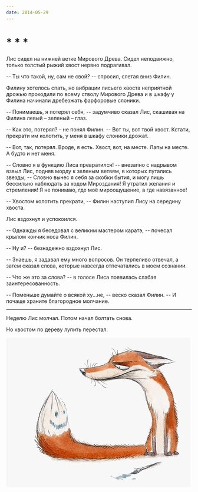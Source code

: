 ```yaml
---
date: 2014-05-29
---
```

# * * *

Лис сидел на нижней ветке Мирового Древа. Сидел неподвижно, только толстый рыжий хвост нервно подрагивал.

-- Ты что такой, ну, сам не свой? -- спросил, слетая вниз Филин. 

Филину хотелось спать, но вибрации лисьего хвоста неприятной дрожью проходили по всему стволу Мирового Древа и в шкафу у Филина начинали дребезжать фарфоровые слоники. 

-- Понимаешь, я потерял себя, -- задумчиво сказал Лис, скашивая на Филина левый – зеленый – глаз.

-- Как это, потерял? – не понял Филин. -- Вот ты, вот твой хвост. Кстати, прекрати им колотить, у меня в шкафу слоники дрожат. 

-- Вот, так, потерял. Вроде, я есть. Хвост, вот, на месте. Лапы на месте. А будто и нет меня. 

-- Словно я в функцию Лиса превратился! -- внезапно с надрывом взвыл Лис, подняв морду к зеленым ветвям, в которых путались звезды, -- Словно вынес я себя за скобки бытия, и могу лишь бессильно наблюдать за ходом Мироздания! Я утратил желания и стремления! Я не понимаю, где моё мироощущение, а где навязанное!

-- Хвостом колотить прекрати, -- Филин наступил Лису на середину хвоста.

Лис вздохнул и успокоился.

-- Однажды я беседовал с великим мастером каратэ, -- почесал крылом кончик носа Филин.

-- Ну и? -- безнадежно вздохнул Лис.

-- Знаешь, я задавал ему много вопросов. Он терпеливо отвечал, а затем сказал слова, которые навсегда отпечатались в моем сознании.

-- Что же это за слова? -- в голосе Лиса появилась слабая заинтересованность.

-- Поменьше думайте о всякой ху...не, -- веско сказал Филин. -- И почаще храните благородное молчание.

***

Неделю Лис молчал. Потом начал болтать снова. 

Но хвостом по дереву лупить перестал.

![Иллюстрация](01.jpg)
